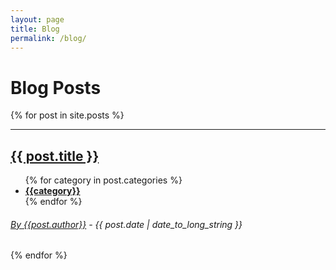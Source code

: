 ```yaml
---
layout: page
title: Blog
permalink: /blog/
---
```

<h1>Blog Posts</h1>
{% for post in site.posts %}
  <hr/>
  <h2><a href="{{ post.url }}">{{ post.title }}</a></h2>
  <ul class="list-inline">
  {% for category in post.categories %}<li class="list-inline-item"><span class="badge badge-default"><a href="/tags#{{category}}"><i class="fa fa-tag" aria-hidden="true"></i> <strong>{{category}}</strong></a></span></li>{% endfor %}
  </ul>
  <h6><a href="/">By {{post.author}}</a> - {{ post.date | date_to_long_string }}</h6>
{% endfor %}
